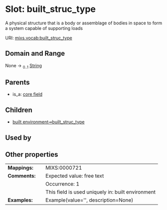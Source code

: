 
# Slot: built_struc_type


A physical structure that is a body or assemblage of bodies in space to form a system capable of supporting loads

URI: [mixs.vocab:built_struc_type](https://w3id.org/mixs/vocab/built_struc_type)


## Domain and Range

None &#8594;  <sub>0..1</sub> [String](types/String.md)

## Parents

 *  is_a: [core field](core_field.md)

## Children

 *  [built environment➞built_struc_type](built_environment_built_struc_type.md)

## Used by


## Other properties

|  |  |  |
| --- | --- | --- |
| **Mappings:** | | MIXS:0000721 |
| **Comments:** | | Expected value: free text |
|  | | Occurrence: 1 |
|  | | This field is used uniquely in: built environment |
| **Examples:** | | Example(value='', description=None) |

